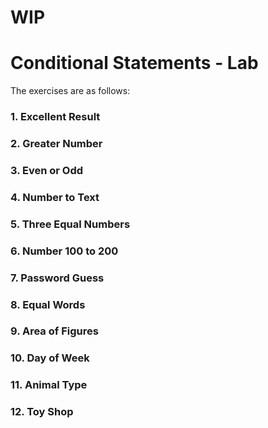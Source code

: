 # WIP

# Conditional Statements - Lab

The exercises are as follows:

### 1. Excellent Result
> 

### 2. Greater Number
> 

### 3. Even or Odd
> 

### 4. Number to Text
> 

### 5. Three Equal Numbers
> 

### 6. Number 100 to 200
> 

### 7. Password Guess
> 

### 8. Equal Words
> 

### 9. Area of Figures
> 

### 10. Day of Week
> 

### 11. Animal Type
> 

### 12. Toy Shop
> 
